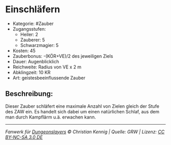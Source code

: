# Einschläfern

- Kategorie: #Zauber
- Zugangsstufen:
  - Heiler: 2
  - Zauberer: 5
  - Schwarzmagier: 5
- Kosten: 45
- Zauberbonus: -(KÖR+VE)/2 des jeweiligen Ziels
- Dauer: Augenblicklich
- Reichweite: Radius von VE x 2 m
- Abklingzeit: 10 KR
- Art: geistesbeeinflussende Zauber

## Beschreibung:

Dieser Zauber schläfert eine maximale Anzahl von Zielen gleich der Stufe des ZAW ein. Es handelt sich dabei um einen natürlichen Schlaf, aus dem man durch Kampflärm u.ä. erwachen kann.

---

_Fanwerk für [Dungeonslayers](https://www.dungeonslayers.net/) © Christian Kennig | Quelle: GRW | Lizenz: [CC BY-NC-SA 3.0 DE](https://creativecommons.org/licenses/by-nc-sa/3.0/de/)_
